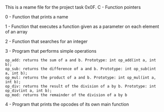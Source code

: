 This is a reame file for the project task 0x0F. C - Function pointers

0 - Function that prints a name

1 - Function that executes a function given as a parameter on each element of an array

2 - Function that searches for an integer

3 - Program that performs simple operations

	op_add: returns the sum of a and b. Prototype: int op_add(int a, int b);
	op_sub: returns the difference of a and b. Prototype: int op_sub(int a, int b);
	op_mul: returns the product of a and b. Prototype: int op_mul(int a, int b);
	op_div: returns the result of the division of a by b. Prototype: int op_div(int a, int b);
	op_mod: returns the remainder of the division of a by b

4 - Program that prints the opcodes of its own main function
